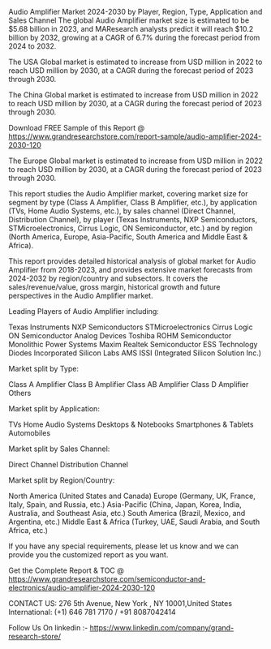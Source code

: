 Audio Amplifier Market 2024-2030 by Player, Region, Type, Application and Sales Channel
The global Audio Amplifier market size is estimated to be $5.68 billion in 2023, and MAResearch analysts predict it will reach $10.2 billion by 2032, growing at a CAGR of 6.7% during the forecast period from 2024 to 2032.

The USA Global market is estimated to increase from USD million in 2022 to reach USD million by 2030, at a CAGR during the forecast period of 2023 through 2030.

The China Global market is estimated to increase from USD million in 2022 to reach USD million by 2030, at a CAGR during the forecast period of 2023 through 2030.

Download FREE Sample of this Report @ https://www.grandresearchstore.com/report-sample/audio-amplifier-2024-2030-120

The Europe Global market is estimated to increase from USD million in 2022 to reach USD million by 2030, at a CAGR during the forecast period of 2023 through 2030.

This report studies the Audio Amplifier market, covering market size for segment by type (Class A Amplifier, Class B Amplifier, etc.), by application (TVs, Home Audio Systems, etc.), by sales channel (Direct Channel, Distribution Channel), by player (Texas Instruments, NXP Semiconductors, STMicroelectronics, Cirrus Logic, ON Semiconductor, etc.) and by region (North America, Europe, Asia-Pacific, South America and Middle East & Africa).

This report provides detailed historical analysis of global market for Audio Amplifier from 2018-2023, and provides extensive market forecasts from 2024-2032 by region/country and subsectors. It covers the sales/revenue/value, gross margin, historical growth and future perspectives in the Audio Amplifier market.

Leading Players of Audio Amplifier including:

Texas Instruments
NXP Semiconductors
STMicroelectronics
Cirrus Logic
ON Semiconductor
Analog Devices
Toshiba
ROHM Semiconductor
Monolithic Power Systems
Maxim
Realtek Semiconductor
ESS Technology
Diodes Incorporated
Silicon Labs
AMS
ISSI (Integrated Silicon Solution Inc.)

Market split by Type:

Class A Amplifier
Class B Amplifier
Class AB Amplifier
Class D Amplifier
Others

Market split by Application:

TVs
Home Audio Systems
Desktops & Notebooks
Smartphones & Tablets
Automobiles

Market split by Sales Channel:

Direct Channel
Distribution Channel

Market split by Region/Country:

North America (United States and Canada)
Europe (Germany, UK, France, Italy, Spain, and Russia, etc.)
Asia-Pacific (China, Japan, Korea, India, Australia, and Southeast Asia, etc.)
South America (Brazil, Mexico, and Argentina, etc.)
Middle East & Africa (Turkey, UAE, Saudi Arabia, and South Africa, etc.)

If you have any special requirements, please let us know and we can provide you the customized report as you want.

Get the Complete Report & TOC @ https://www.grandresearchstore.com/semiconductor-and-electronics/audio-amplifier-2024-2030-120

CONTACT US:
276 5th Avenue, New York , NY 10001,United States
International: (+1) 646 781 7170 / +91 8087042414

Follow Us On linkedin :- https://www.linkedin.com/company/grand-research-store/
